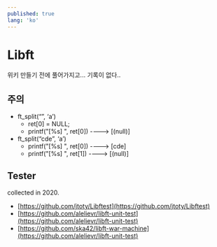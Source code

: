 ```yaml
---
published: true
lang: 'ko'
---
```

# Libft
위키 만들기 전에 풀어가지고... 기록이 없다..

## 주의
* ft_split(“”, ‘a’)
  - ret[0] = NULL;
  - printf("[%s] ", ret[0]) ----> [(null)]
* ft_split(“cde”, ‘a’)
  - printf("[%s] ", ret[0]) ----> [cde]
  - printf("[%s] ", ret[1]) ----> [(null)]

## Tester
collected in 2020.<br>
- [https://github.com/jtoty/Libftest](https://github.com/jtoty/Libftest)
- [https://github.com/alelievr/libft-unit-test](https://github.com/alelievr/libft-unit-test)
- [https://github.com/ska42/libft-war-machine](https://github.com/alelievr/libft-unit-test)
